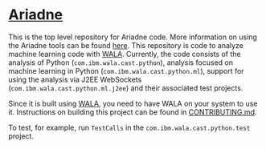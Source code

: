 # [Ariadne](https://wala.github.io/ariadne/)

This is the top level repository for Ariadne code. More information on using the Ariadne tools can be found [here](https://wala.github.io/ariadne/). This repository is code to analyze machine learning code with [WALA]. Currently, the code consists of the analysis of Python (`com.ibm.wala.cast.python`), analysis focused on machine learning in Python (`com.ibm.wala.cast.python.ml`), support for using the analysis via J2EE WebSockets (`com.ibm.wala.cast.python.ml.j2ee`) and their associated test projects.

Since it is built using [WALA], you need to have WALA on your system to use it. Instructions on building this project can be found in [CONTRIBUTING.md].

To test, for example, run `TestCalls` in the `com.ibm.wala.cast.python.test` project.

[WALA]: https://github.com/wala/WALA
[CONTRIBUTING.md]: CONTRIBUTING.md#building
